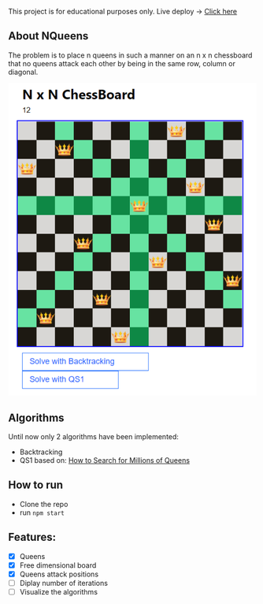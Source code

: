 This project is for educational purposes only. 
Live deploy -> [Click here](https://gerssonn.github.io/nqueens/)


## About NQueens

The problem is to place n queens in such a manner on an n x n chessboard that no queens attack each other by being in the same row, column or diagonal.

![alt text](images/Example.png "Title")



## Algorithms

Until now only 2 algorithms have been implemented:
- Backtracking
- QS1 based on: [How to Search for Millions of Queens](https://core.ac.uk/download/pdf/276277375.pdf)


## How to run

- Clone the repo
- run `npm start`


## Features:

- [X] Queens
- [X] Free dimensional board
- [X] Queens attack positions
- [ ] Diplay number of iterations
- [ ] Visualize the algorithms
